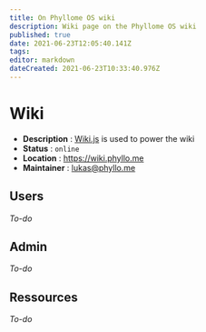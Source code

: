 ```yaml
---
title: On Phyllome OS wiki
description: Wiki page on the Phyllome OS wiki
published: true
date: 2021-06-23T12:05:40.141Z
tags: 
editor: markdown
dateCreated: 2021-06-23T10:33:40.976Z
---
```


# Wiki

* **Description** : [Wiki.js](https://js.wiki/) is used to power the wiki  
* **Status** : `online`
* **Location** : https://wiki.phyllo.me
* **Maintainer** : lukas@phyllo.me

## Users

*To-do*

## Admin

*To-do*

## Ressources

*To-do*

